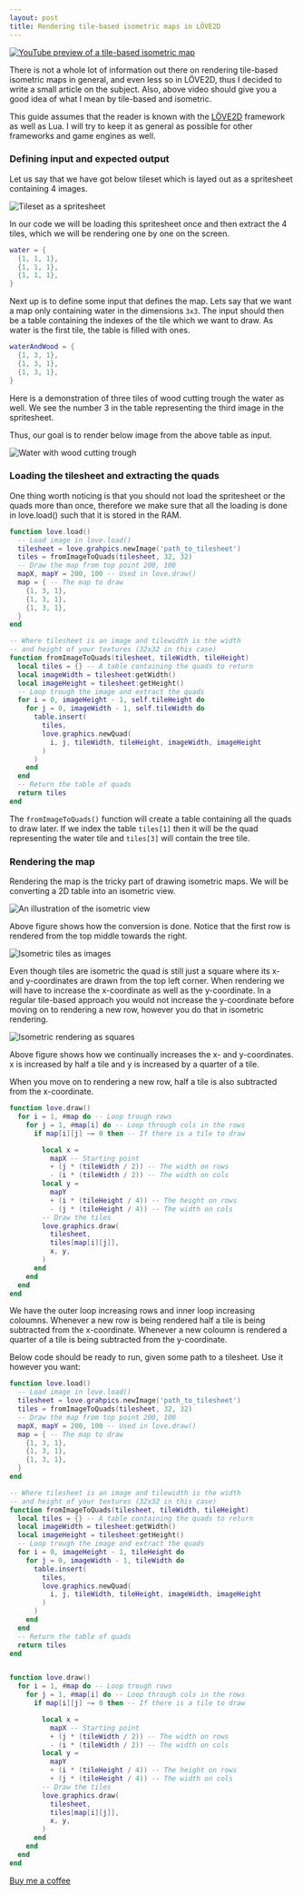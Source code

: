 ```yaml
---
layout: post
title: Rendering tile-based isometric maps in LÖVE2D
---
```


[![YouTube preview of a tile-based isometric map](/images/2021-isometric/youtube_preview.png)](https://www.youtube.com/watch?v=3yU7wD8ITaw)

There is not a whole lot of information out there on rendering tile-based
isometric maps in general, and even less so in LÖVE2D, thus I decided to write
a small article on the subject. Also, above video should give you a good idea
of what I mean by tile-based and isometric. 

This guide assumes that the reader is known with the [LÖVE2D](https://love2d.org)
framework as well as Lua. I will try to keep it as general as possible for
other frameworks and game engines as well. 

### Defining input and expected output

Let us say that we have got below tileset which is layed out as a spritesheet 
containing 4 images.

![Tileset as a spritesheet][tileset]

In our code we will be loading this spritesheet once and then extract the 4 tiles,
which we will be rendering one by one on the screen.

```lua
water = {
  {1, 1, 1},
  {1, 1, 1},
  {1, 1, 1},
}
```

Next up is to define some input that defines the map. Lets say that
we want a map only containing water in the dimensions `3x3`. The input should
then be a table containing the indexes of the tile which we want to draw. As
water is the first tile, the table is filled with ones. 

```lua
waterAndWood = {
  {1, 3, 1},
  {1, 3, 1},
  {1, 3, 1},
}
```

Here is a demonstration of three tiles of wood cutting trough the water as
well. We see the number 3 in the table representing the third image in the 
spritesheet.

Thus, our goal is to render below image from the above table as input.

![Water with wood cutting trough][water]

### Loading the tilesheet and extracting the quads 

One thing worth noticing is that you should not load the spritesheet or the quads
more than once, therefore we make sure that all the loading is done in love.load()
such that it is stored in the RAM.

```lua
function love.load()
  -- Load image in love.load()
  tilesheet = love.grahpics.newImage('path_to_tilesheet')
  tiles = fromImageToQuads(tilesheet, 32, 32)
  -- Draw the map from top point 200, 100
  mapX, mapY = 200, 100 -- Used in love.draw()
  map = { -- The map to draw
    {1, 3, 1},
    {1, 3, 1},
    {1, 3, 1},
  }
end

-- Where tilesheet is an image and tilewidth is the width
-- and height of your textures (32x32 in this case)
function fromImageToQuads(tilesheet, tileWidth, tileHeight)
  local tiles = {} -- A table containing the quads to return
  local imageWidth = tilesheet:getWidth()
  local imageHeight = tilesheet:getHeight()
  -- Loop trough the image and extract the quads
  for i = 0, imageHeight - 1, self.tileHeight do
    for j = 0, imageWidth - 1, self.tileWidth do
      table.insert(
        tiles,
        love.graphics.newQuad(
          i, j, tileWidth, tileHeight, imageWidth, imageHeight
        )
      )
    end
  end
  -- Return the table of quads
  return tiles
end
```

The `fromImageToQuads()` function will create a table containing all the 
quads to draw later.
If we index the table `tiles[1]` then it will be the quad representing 
the water tile and `tiles[3]` will contain the tree tile. 

### Rendering the map

Rendering the map is the tricky part of drawing isometric maps. We will be
converting a 2D table into an isometric view.

![An illustration of the isometric view][illustration1]

Above figure shows how the conversion is done. Notice that the first row is
rendered from the top middle towards the right. 

![Isometric tiles as images][illustration2]

Even though tiles are isometric the quad is still just a square where its
x- and y-coordinates are drawn from the top left corner. When rendering we will
have to increase the x-coordinate as well as the y-coordinate. In a regular
tile-based approach you would not increase the y-coordinate before moving
on to rendering a new row, however you do that in isometric rendering.

![Isometric rendering as squares][illustration3]

Above figure shows how we continually increases the x- and y-coordinates.
x is increased by half a tile and y is increased by a quarter of a tile.

When you move on to rendering a new row, half a tile is also subtracted
from the x-coordinate. 

```lua
function love.draw()
  for i = 1, #map do -- Loop trough rows
    for j = 1, #map[i] do -- Loop through cols in the rows
      if map[i][j] ~= 0 then -- If there is a tile to draw

        local x =
          mapX -- Starting point
          + (j * (tileWidth / 2)) -- The width on rows
          - (i * (tileWidth / 2)) -- The width on cols
        local y =
          mapY
          + (i * (tileHeight / 4)) -- The height on rows
          - (j * (tileHeight / 4)) -- The width on cols
        -- Draw the tiles
        love.graphics.draw(
          tilesheet, 
          tiles[map[i][j]],
          x, y,
        )
      end
    end
  end
end
```

We have the outer loop increasing rows and inner loop increasing coloumns.
Whenever a new row is being rendered half a tile is being subtracted from
the x-coordinate. Whenever a new coloumn is rendered a quarter of a tile
is being subtracted from the y-coordinate.

Below code should be ready to run, given some path to a tilesheet. 
Use it however you want:

```lua
function love.load()
  -- Load image in love.load()
  tilesheet = love.grahpics.newImage('path_to_tilesheet')
  tiles = fromImageToQuads(tilesheet, 32, 32)
  -- Draw the map from top point 200, 100
  mapX, mapY = 200, 100 -- Used in love.draw()
  map = { -- The map to draw
    {1, 3, 1},
    {1, 3, 1},
    {1, 3, 1},
  }
end

-- Where tilesheet is an image and tilewidth is the width
-- and height of your textures (32x32 in this case)
function fromImageToQuads(tilesheet, tileWidth, tileHeight)
  local tiles = {} -- A table containing the quads to return
  local imageWidth = tilesheet:getWidth()
  local imageHeight = tilesheet:getHeight()
  -- Loop trough the image and extract the quads
  for i = 0, imageHeight - 1, tileHeight do
    for j = 0, imageWidth - 1, tileWidth do
      table.insert(
        tiles,
        love.graphics.newQuad(
          i, j, tileWidth, tileHeight, imageWidth, imageHeight
        )
      )
    end
  end
  -- Return the table of quads
  return tiles
end


function love.draw()
  for i = 1, #map do -- Loop trough rows
    for j = 1, #map[i] do -- Loop through cols in the rows
      if map[i][j] ~= 0 then -- If there is a tile to draw

        local x =
          mapX -- Starting point
          + (j * (tileWidth / 2)) -- The width on rows
          - (i * (tileWidth / 2)) -- The width on cols
        local y =
          mapY
          + (i * (tileHeight / 4)) -- The height on rows
          + (j * (tileHeight / 4)) -- The width on cols
        -- Draw the tiles
        love.graphics.draw(
          tilesheet, 
          tiles[map[i][j]],
          x, y,
        )
      end
    end
  end
end
```

[Buy me a coffee](https://buymeacoffee.com/busiju)


[tileset]: /images/2021-isometric/tilesheet.png "Tileset"
[water]: /images/2021-isometric/water_with_bridge.png "Water bridge"
[illustration1]: /images/2021-isometric/illustration1.png "Isometric view"
[illustration2]: /images/2021-isometric/illustration2.png "Isometric view"
[illustration3]: /images/2021-isometric/illustration3.png "Isometric view"

